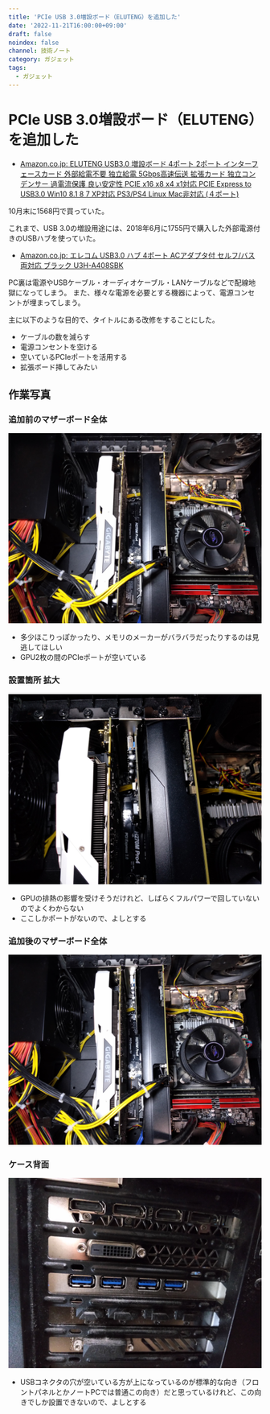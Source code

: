```yaml
---
title: 'PCIe USB 3.0増設ボード（ELUTENG）を追加した'
date: '2022-11-21T16:00:00+09:00'
draft: false
noindex: false
channel: 技術ノート
category: ガジェット
tags:
  - ガジェット
---
```

# PCIe USB 3.0増設ボード（ELUTENG）を追加した

- [Amazon.co.jp: ELUTENG USB3.0 増設ボード 4ポート 2ポート インターフェースカード 外部給電不要 独立給電 5Gbps高速伝送 拡張カード 独立コンデンサー 過電流保護 良い安定性 PCIE x16 x8 x4 x1対応 PCIE Express to USB3.0 Win10 8.1 8 7 XP対応 PS3/PS4 Linux Mac非対応 (４ポート)](https://www.amazon.co.jp/dp/B07CWP8DBT)

10月末に1568円で買っていた。

これまで、USB 3.0の増設用途には、2018年6月に1755円で購入した外部電源付きのUSBハブを使っていた。

- [Amazon.co.jp: エレコム USB3.0 ハブ 4ポート ACアダプタ付 セルフ/バス両対応 ブラック U3H-A408SBK](https://www.amazon.co.jp/dp/B00KKJJCXC)

PC裏は電源やUSBケーブル・オーディオケーブル・LANケーブルなどで配線地獄になってしまう。
また、様々な電源を必要とする機器によって、電源コンセントが埋まってしまう。

主に以下のような目的で、タイトルにある改修をすることにした。

- ケーブルの数を減らす
- 電源コンセントを空ける
- 空いているPCIeポートを活用する
- 拡張ボード挿してみたい

## 作業写真

### 追加前のマザーボード全体

![](images/motherboard_before.jpg)

- 多少ほこりっぽかったり、メモリのメーカーがバラバラだったりするのは見逃してほしい
- GPU2枚の間のPCIeポートが空いている

### 設置箇所 拡大

![](images/motherboard_zoom_after.jpg)

- GPUの排熱の影響を受けそうだけれど、しばらくフルパワーで回していないのでよくわからない
- ここしかポートがないので、よしとする

### 追加後のマザーボード全体

![](images/motherboard_after.jpg)

### ケース背面

![](images/case_back_after.jpg)

- USBコネクタの穴が空いている方が上になっているのが標準的な向き（フロントパネルとかノートPCでは普通この向き）だと思っているけれど、この向きでしか設置できないので、よしとする
